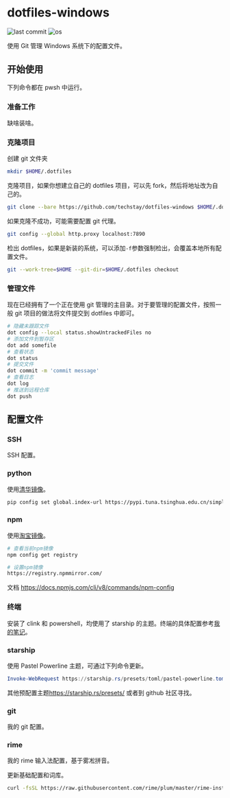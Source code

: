# dotfiles-windows

![last commit](https://img.shields.io/github/last-commit/techstay/dotfiles-windows?style=flat-square)
![os](https://img.shields.io/badge/Windows_11-0078D6?style=flat-square&logo=windows-11&logoColor=white)

使用 Git 管理 Windows 系统下的配置文件。

## 开始使用

下列命令都在 pwsh 中运行。

### 准备工作

缺啥装啥。

### 克隆项目

创建 git 文件夹

```sh
mkdir $HOME/.dotfiles
```

克隆项目，如果你想建立自己的 dotfiles 项目，可以先 fork，然后将地址改为自己的。

```sh
git clone --bare https://github.com/techstay/dotfiles-windows $HOME/.dotfiles
```

如果克隆不成功，可能需要配置 git 代理。

```sh
git config --global http.proxy localhost:7890
```

检出 dotfiles，如果是新装的系统，可以添加`-f`参数强制检出，会覆盖本地所有配置文件。

```sh
git --work-tree=$HOME --git-dir=$HOME/.dotfiles checkout
```

### 管理文件

现在已经拥有了一个正在使用 git 管理的主目录。对于要管理的配置文件，按照一般 git 项目的做法将文件提交到 dotfiles 中即可。

```sh
# 隐藏未跟踪文件
dot config --local status.showUntrackedFiles no
# 添加文件到暂存区
dot add somefile
# 查看状态
dot status
# 提交文件
dot commit -m 'commit message'
# 查看日志
dot log
# 推送到远程仓库
dot push
```

## 配置文件

### SSH

SSH 配置。

### python

使用[清华镜像](https://mirrors.tuna.tsinghua.edu.cn/help/pypi/)。

```sh
pip config set global.index-url https://pypi.tuna.tsinghua.edu.cn/simple
```

### npm

使用[淘宝镜像](https://npmmirror.com)。

```sh
# 查看当前npm镜像
npm config get registry

# 设置npm镜像
https://registry.npmmirror.com/
```

文档 <https://docs.npmjs.com/cli/v8/commands/npm-config>

### 终端

安装了 clink 和 powershell，均使用了 starship 的主题。终端的具体配置参考[我的笔记](https://github.com/techstay/studyNotes)。

### starship

使用 Pastel Powerline 主题，可通过下列命令更新。

```powershell
Invoke-WebRequest https://starship.rs/presets/toml/pastel-powerline.toml -OutFile $HOME/.config/starship.toml
```

其他预配置主题<https://starship.rs/presets/> 或者到 github 社区寻找。

### git

我的 git 配置。

### rime

我的 rime 输入法配置，基于雾凇拼音。

更新基础配置和词库。

```sh
curl -fsSL https://raw.githubusercontent.com/rime/plum/master/rime-install | bash -s -- iDvel/rime-ice:others/recipes/full
```
